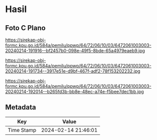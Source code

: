 # Hasil

## Foto C Plano

https://sirekap-obj-formc.kpu.go.id/584a/pemilu/ppwp/64/72/06/10/03/6472061003003-20240214-191916--bf2457b0-098e-49f5-8bde-65a4979eaeb9.jpg

https://sirekap-obj-formc.kpu.go.id/584a/pemilu/ppwp/64/72/06/10/03/6472061003003-20240214-191734--3917e51e-d9bf-467f-adf2-78f153202232.jpg

https://sirekap-obj-formc.kpu.go.id/584a/pemilu/ppwp/64/72/06/10/03/6472061003003-20240214-192014--b265fd3b-bb8e-48ec-a74e-f5bee7dec1bb.jpg


## Metadata

| Key        | Value               |
| ---------- | ------------------- |
| Time Stamp | 2024-02-14 21:46:01 |



